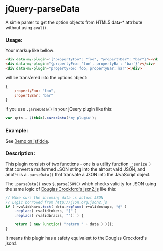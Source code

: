 jQuery-parseData
================

A simle parser to get the option objects from HTML5 data-* attribute without 
using `eval()`.

### Usage:

Your markup like bellow:

```html
<div data-my-plugin='{"propertyFoo": "foo", "propertyBar": "bar"}'></div>
<div data-my-plugin="{propertyFoo: 'foo', propertyBar: 'bar'}"></div>
<div data-my-plugin="propertyFoo: foo, propertyBar: bar"></div>
```

will be transfered into the options object:

```javascript
{
    propertyFoo: "foo",
    propertyBar: "bar"
}
```

if you use `.parseData()` in your jQuery plugin like this:

```javascript
var opts = $(this).parseData('my-plugin');
```

### Example:

See [Demo on jsfiddle][DEMO].

### Description:

This plugin consists of two functions - one is a utility function `_jsonize()` 
that convert a malformed JSON string into the almost valid JSON, and anoter is 
a `.parseData()` that translate a JSON into the JavaScript object.

The `.parseData()` uses `$.parseJSON()` which checks validity for JSON using 
the same logic of [Douglas Crockford's json2.js][JSON] like this:

```javascript
// Make sure the incoming data is actual JSON
// Logic borrowed from http://json.org/json2.js
if ( rvalidchars.test( data.replace( rvalidescape, "@" )
    .replace( rvalidtokens, "]" )
    .replace( rvalidbraces, "")) ) {

    return ( new Function( "return " + data ) )();
}
```

It means this plugin has a safety equivalent to the Douglas Crockford's json2.

[JSON]: https://github.com/douglascrockford/JSON-js/blob/master/json2.js
[DEMO]: http://jsfiddle.net/gh/get/jquery/1.10.1/tokkonopapa/jQuery-parseData/tree/master/Demo/
